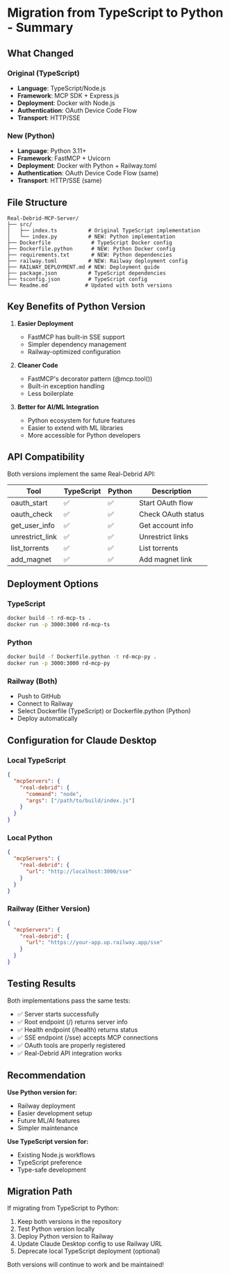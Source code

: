 # Migration from TypeScript to Python - Summary

## What Changed

### Original (TypeScript)
- **Language**: TypeScript/Node.js
- **Framework**: MCP SDK + Express.js
- **Deployment**: Docker with Node.js
- **Authentication**: OAuth Device Code Flow
- **Transport**: HTTP/SSE

### New (Python)
- **Language**: Python 3.11+
- **Framework**: FastMCP + Uvicorn
- **Deployment**: Docker with Python + Railway.toml
- **Authentication**: OAuth Device Code Flow (same)
- **Transport**: HTTP/SSE (same)

## File Structure

```
Real-Debrid-MCP-Server/
├── src/
│   ├── index.ts          # Original TypeScript implementation
│   └── index.py          # NEW: Python implementation
├── Dockerfile             # TypeScript Docker config
├── Dockerfile.python      # NEW: Python Docker config
├── requirements.txt       # NEW: Python dependencies
├── railway.toml          # NEW: Railway deployment config
├── RAILWAY_DEPLOYMENT.md # NEW: Deployment guide
├── package.json          # TypeScript dependencies
├── tsconfig.json         # TypeScript config
└── Readme.md            # Updated with both versions
```

## Key Benefits of Python Version

1. **Easier Deployment**
   - FastMCP has built-in SSE support
   - Simpler dependency management
   - Railway-optimized configuration

2. **Cleaner Code**
   - FastMCP's decorator pattern (@mcp.tool())
   - Built-in exception handling
   - Less boilerplate

3. **Better for AI/ML Integration**
   - Python ecosystem for future features
   - Easier to extend with ML libraries
   - More accessible for Python developers

## API Compatibility

Both versions implement the same Real-Debrid API:

| Tool | TypeScript | Python | Description |
|------|-----------|--------|-------------|
| oauth_start | ✅ | ✅ | Start OAuth flow |
| oauth_check | ✅ | ✅ | Check OAuth status |
| get_user_info | ✅ | ✅ | Get account info |
| unrestrict_link | ✅ | ✅ | Unrestrict links |
| list_torrents | ✅ | ✅ | List torrents |
| add_magnet | ✅ | ✅ | Add magnet link |

## Deployment Options

### TypeScript
```bash
docker build -t rd-mcp-ts .
docker run -p 3000:3000 rd-mcp-ts
```

### Python
```bash
docker build -f Dockerfile.python -t rd-mcp-py .
docker run -p 3000:3000 rd-mcp-py
```

### Railway (Both)
- Push to GitHub
- Connect to Railway
- Select Dockerfile (TypeScript) or Dockerfile.python (Python)
- Deploy automatically

## Configuration for Claude Desktop

### Local TypeScript
```json
{
  "mcpServers": {
    "real-debrid": {
      "command": "node",
      "args": ["/path/to/build/index.js"]
    }
  }
}
```

### Local Python
```json
{
  "mcpServers": {
    "real-debrid": {
      "url": "http://localhost:3000/sse"
    }
  }
}
```

### Railway (Either Version)
```json
{
  "mcpServers": {
    "real-debrid": {
      "url": "https://your-app.up.railway.app/sse"
    }
  }
}
```

## Testing Results

Both implementations pass the same tests:

- ✅ Server starts successfully
- ✅ Root endpoint (/) returns server info
- ✅ Health endpoint (/health) returns status
- ✅ SSE endpoint (/sse) accepts MCP connections
- ✅ OAuth tools are properly registered
- ✅ Real-Debrid API integration works

## Recommendation

**Use Python version for:**
- Railway deployment
- Easier development setup
- Future ML/AI features
- Simpler maintenance

**Use TypeScript version for:**
- Existing Node.js workflows
- TypeScript preference
- Type-safe development

## Migration Path

If migrating from TypeScript to Python:

1. Keep both versions in the repository
2. Test Python version locally
3. Deploy Python version to Railway
4. Update Claude Desktop config to use Railway URL
5. Deprecate local TypeScript deployment (optional)

Both versions will continue to work and be maintained!
